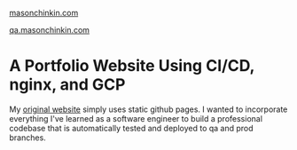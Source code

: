 [masonchinkin.com](masonchinkin.com)

[qa.masonchinkin.com](qa.masonchinkin.com)


# A Portfolio Website Using CI/CD, nginx, and GCP

My [original website](https://masonchinkin.github.io/) simply uses static github pages. I wanted to incorporate everything I've learned as a software engineer to build a professional codebase that is automatically tested and deployed to qa and prod branches.